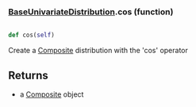 ### [BaseUnivariateDistribution](BaseUnivariateDistribution.md).cos (function)


```py

def cos(self)

```



Create a [Composite](Composite.md) distribution with the 'cos' operator

Returns
-----------
* a [Composite](Composite.md) object

